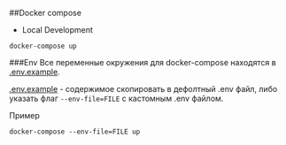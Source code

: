 ##Docker compose

- Local Development
```shell script
docker-compose up
```

###Env
Все переменные окружения для docker-compose находятся в [.env.example](.env.example).

[.env.example](.env.example) - содержимое скопировать в дефолтный .env файл, либо указать флаг ```--env-file=FILE``` с кастомным .env файлом.

Пример
```shell
docker-compose --env-file=FILE up 
```
